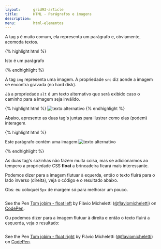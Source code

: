 ```yaml
---
layout:      grid93-article
title:       HTML - Parágrafos e imagens 
description:
menu:        html-elementos  
---
```


A tag `p` é muito comum, ela representa um parágrafo e, obviamente, acomoda textos.

{% highlight html %}
<p>Isto é um parágrafo</p>
{% endhighlight %}


A tag `img` representa uma imagem. A propriedade `src` diz aonde a imagem se encontra gravada (no hard disk).

Já a propriedade `alt` é um texto alternativo que será exibido caso o caminho para a imagem seja inválido.

{% highlight html %}
<img src="imagem.png" alt="texto alternativo" />
{% endhighlight %}

Abaixo, apresento as duas tag's juntas para ilustrar como elas (podem) interagem.

{% highlight html %}
<p>
    Este parágrafo contém uma imagem
    <img src="imagem.png" alt="texto alternativo" />
</p>
{% endhighlight %}

As duas tag's sozinhas não fazem muita coisa, mas se adicionarmos ao tempero a propriedade CSS __float__ a brincadeira 
ficará mais interessante.

Podemos dizer para a imagem flutuar à equerda, então o texto fluirá para o lado inverso (direita), veja o código e o 
resultado abaixo.

Obs: eu coloquei `5px` de margem só para melhorar um pouco.


<div data-height="428" data-theme-id="2897" data-slug-hash="eIJDv" data-default-tab="null" data-user="flaviomicheletti" class='codepen'><pre><code></code></pre>
<p>See the Pen <a href='http://codepen.io/flaviomicheletti/pen/eIJDv/'>Tom jobim - float left</a> by Flávio Micheletti (<a href='http://codepen.io/flaviomicheletti'>@flaviomicheletti</a>) on <a href='http://codepen.io'>CodePen</a>.</p>
</div><script async src="//codepen.io/assets/embed/ei.js"></script>


Ou podemos dizer para a imagem flutuar à direita e então o texto fluirá a esquerda, veja o resultado:

<div data-height="457" data-theme-id="2897" data-slug-hash="fIqtC" data-default-tab="null" data-user="flaviomicheletti" class='codepen'><pre><code></code></pre>
<p>See the Pen <a href='http://codepen.io/flaviomicheletti/pen/fIqtC/'>Tom jobim - float right</a> by Flávio Micheletti (<a href='http://codepen.io/flaviomicheletti'>@flaviomicheletti</a>) on <a href='http://codepen.io'>CodePen</a>.</p>
</div><script async src="//codepen.io/assets/embed/ei.js"></script>
